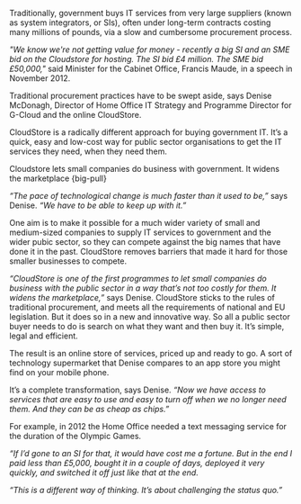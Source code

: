 Traditionally, government buys IT services from very large suppliers (known as system integrators, or SIs), often under long-term contracts costing many millions of pounds, via a slow and cumbersome procurement process.

*"We know we're not getting value for money - recently a big SI and an SME bid on the Cloudstore for hosting. The SI bid £4 million. The SME bid £50,000,"* said Minister for the Cabinet Office, Francis Maude, in a speech in November 2012.

Traditional procurement practices have to be swept aside, says Denise McDonagh, Director of Home Office IT Strategy and Programme Director for G-Cloud and the online CloudStore.

CloudStore is a radically different approach for buying government IT. It’s a quick, easy and low-cost way for public sector organisations to get the IT services they need, when they need them.

Cloudstore lets small companies do business with government. It widens the marketplace
{big-pull}

*“The pace of technological change is much faster than it used to be,”* says Denise. *“We have to be able to keep up with it.”*

One aim is to make it possible for a much wider variety of small and medium-sized companies to supply IT services to government and the wider pubic sector, so they can compete against the big names that have done it in the past. CloudStore removes barriers that made it hard for those smaller businesses to compete.

*“CloudStore is one of the first programmes to let small companies do business with the public sector in a way that’s not too costly for them. It widens the marketplace,”* says Denise. CloudStore sticks to the rules of traditional procurement, and meets all the requirements of national and EU legislation. But it does so in a new and innovative way.
So all a public sector buyer needs to do is search on what they want and then buy it. It’s simple, legal and efficient.  

The result is an online store of services, priced up and ready to go. A sort of technology supermarket that Denise compares to an app store you might find on your mobile phone.

It’s a complete transformation, says Denise. *“Now we have access to services that are easy to use and easy to turn off when we no longer need them. And they can be as cheap as chips.”*

For example, in 2012 the Home Office needed a text messaging service for the duration of the Olympic Games. 

*“If I’d gone to an SI for that, it would have cost me a fortune. But in the end I paid less than £5,000, bought it in a couple of days, deployed it very quickly, and switched it off just like that at the end.*

*“This is a different way of thinking. It’s about challenging the status quo.”*
